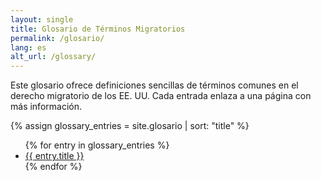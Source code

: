 ```yaml
---
layout: single
title: Glosario de Términos Migratorios
permalink: /glosario/
lang: es
alt_url: /glossary/
---
```


Este glosario ofrece definiciones sencillas de términos comunes en el derecho migratorio de los EE. UU. Cada entrada enlaza a una página con más información.

{% assign glossary_entries = site.glosario | sort: "title" %}
<ul>
  {% for entry in glossary_entries %}
    <li><a href="{{ entry.url | relative_url }}">{{ entry.title }}</a></li>
  {% endfor %}
</ul>